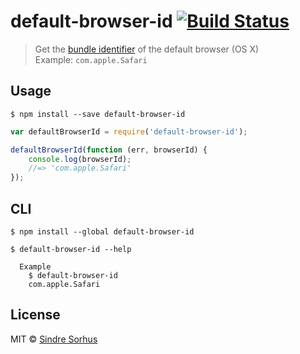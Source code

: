# default-browser-id [![Build Status](https://travis-ci.org/sindresorhus/default-browser-id.svg?branch=master)](https://travis-ci.org/sindresorhus/default-browser-id)

> Get the [bundle identifier](https://developer.apple.com/library/Mac/documentation/General/Reference/InfoPlistKeyReference/Articles/CoreFoundationKeys.html#//apple_ref/doc/plist/info/CFBundleIdentifier) of the default browser (OS X)  
> Example: `com.apple.Safari`


## Usage

```
$ npm install --save default-browser-id
```

```js
var defaultBrowserId = require('default-browser-id');

defaultBrowserId(function (err, browserId) {
	console.log(browserId);
	//=> 'com.apple.Safari'
});
```


## CLI

```
$ npm install --global default-browser-id
```

```
$ default-browser-id --help

  Example
    $ default-browser-id
    com.apple.Safari
```


## License

MIT © [Sindre Sorhus](http://sindresorhus.com)
